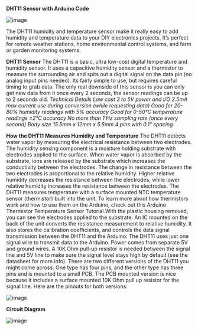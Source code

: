**DHT11 Sensor with Arduino Code**

![image](https://user-images.githubusercontent.com/83362170/162796335-58499f4d-a0c6-4a81-890d-995770da2a01.png)


The DHT11 humidity and temperature sensor make it really easy to add humidity and temperature data to your DIY electronics projects. It’s perfect for remote weather stations, home environmental control systems, and farm or garden monitoring systems.

**DHT11 Sensor**
The DHT11 is a basic, ultra low-cost digital temperature and humidity sensor. It uses a capacitive humidity sensor and a thermistor to measure the surrounding air and spits out a digital signal on the data pin (no analog input pins needed). Its fairly simple to use, but requires careful timing to grab data. The only real downside of this sensor is you can only get new data from it once every 2 seconds, the sensor readings can be up to 2 seconds old.
*Technical Details
Low cost
3 to 5V power and I/O
2.5mA max current use during conversion (while requesting data)
Good for 20-80% humidity readings with 5% accuracy
Good for 0-50°C temperature readings ±2°C accuracy
No more than 1 Hz sampling rate (once every second)
Body size 15.5mm x 12mm x 5.5mm
4 pins with 0.1" spacing*

**How the DHT11 Measures Humidity and Temperature**
The DHT11 detects water vapor by measuring the electrical resistance between two electrodes. The humidity sensing component is a moisture holding substrate with electrodes applied to the surface. When water vapor is absorbed by the substrate, ions are released by the substrate which increases the conductivity between the electrodes. The change in resistance between the two electrodes is proportional to the relative humidity. Higher relative humidity decreases the resistance between the electrodes, while lower relative humidity increases the resistance between the electrodes.
The DHT11 measures temperature with a surface mounted NTC temperature sensor (thermistor) built into the unit. To learn more about how thermistors work and how to use them on the Arduino, check out this Arduino Thermistor Temperature Sensor Tutorial.With the plastic housing removed, you can see the electrodes applied to the substrate:
An IC mounted on the back of the unit converts the resistance measurement to relative humidity. It also stores the calibration coefficients, and controls the data signal transmission between the DHT11 and the Arduino:
The DHT11 uses just one signal wire to transmit data to the Arduino. Power comes from separate 5V and ground wires. A 10K Ohm pull-up resistor is needed between the signal line and 5V line to make sure the signal level stays high by default (see the datasheet for more info).
There are two different versions of the DHT11 you might come across. One type has four pins, and the other type has three pins and is mounted to a small PCB. The PCB mounted version is nice because it includes a surface mounted 10K Ohm pull up resistor for the signal line. Here are the pinouts for both versions:

![image](https://user-images.githubusercontent.com/83362170/162795965-8b5925ea-0e3f-4706-84cf-8a10e878c7bc.png)

**Circuit Diagram**

![image](https://user-images.githubusercontent.com/83362170/162796089-a3766790-3663-4a96-b08f-0a6221acfff9.png)


